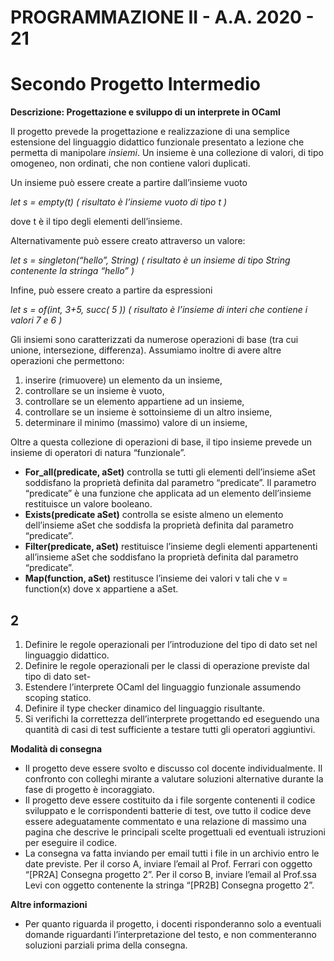 # PROGRAMMAZIONE II - A.A. 2020 - 21

# Secondo Progetto Intermedio

**Descrizione: Progettazione e sviluppo di un interprete in OCaml**

Il progetto prevede la progettazione e realizzazione di una semplice estensione del linguaggio didattico
funzionale presentato a lezione che permetta di manipolare _insiemi_. Un insieme è una collezione di valori,
di tipo omogeneo, non ordinati, che non contiene valori duplicati.

Un insieme può essere create a partire dall’insieme vuoto

**let s = empty(t)
(* risultato è l’insieme vuoto di tipo t *)**

dove t è il tipo degli elementi dell’insieme.

Alternativamente può essere creato attraverso un valore:

**let s = singleton(“hello”, String)
(* risultato è un insieme di tipo String contenente la stringa “hello” *)**

Infine, può essere creato a partire da espressioni

**let s = of(int, 3+5, succ( 5 ))
(* risultato è l’insieme di interi che contiene i valori 7 e 6 *)**

Gli insiemi sono caratterizzati da numerose operazioni di base (tra cui unione,
intersezione, differenza). Assumiamo inoltre di avere altre operazioni che
permettono:

1. inserire (rimuovere) un elemento da un insieme,
2. controllare se un insieme è vuoto,
3. controllare se un elemento appartiene ad un insieme,
4. controllare se un insieme è sottoinsieme di un altro insieme,
5. determinare il minimo (massimo) valore di un insieme,

Oltre a questa collezione di operazioni di base, il tipo insieme prevede un
insieme di operatori di natura “funzionale”.

- **For_all(predicate, aSet)** controlla se tutti gli elementi dell’insieme aSet
    soddisfano la proprietà definita dal parametro “predicate”. Il parametro
    “predicate” è una funzione che applicata ad un elemento dell’insieme
    restituisce un valore booleano.
- **Exists(predicate aSet)** controlla se esiste almeno un elemento dell’insieme
    aSet che soddisfa la proprietà definita dal parametro “predicate”.
- **Filter(predicate, aSet)** restituisce l’insieme degli elementi appartenenti
    all’insieme aSet che soddisfano la proprietà definita dal parametro
    “predicate”.
- **Map(function, aSet)** restitusce l’insieme dei valori v tali che v =
    function(x) dove x appartiene a aSet.


## 2

1. Definire le regole operazionali per l’introduzione del tipo di dato set nel linguaggio didattico.
2. Definire le regole operazionali per le classi di operazione previste dal tipo di dato set-
3. Estendere l’interprete OCaml del linguaggio funzionale assumendo scoping statico.
4. Definire il type checker dinamico del linguaggio risultante.
5. Si verifichi la correttezza dell’interprete progettando ed eseguendo una quantità di casi di test
    sufficiente a testare tutti gli operatori aggiuntivi.

**Modalità di consegna**

- Il progetto deve essere svolto e discusso col docente individualmente. Il confronto con colleghi
    mirante a valutare soluzioni alternative durante la fase di progetto è incoraggiato.
- Il progetto deve essere costituito da
    i file sorgente contenenti il codice sviluppato e le corrispondenti batterie di test, ove tutto il
codice deve essere adeguatamente commentato e
    una relazione di massimo una pagina che descrive le principali scelte progettuali ed
eventuali istruzioni per eseguire il codice.
- La consegna va fatta inviando per email tutti i file in un archivio entro le date previste. Per il corso A, inviare l’email al Prof. Ferrari con oggetto “[PR2A] Consegna progetto 2”. Per il corso B, inviare l’email al Prof.ssa Levi con oggetto contenente la stringa “[PR2B] Consegna progetto 2”.

**Altre informazioni**

- Per quanto riguarda il progetto, i docenti risponderanno solo a eventuali domande riguardanti l’interpretazione del testo, e non commenteranno soluzioni parziali prima della consegna.


